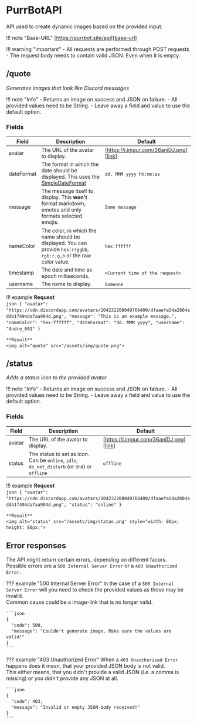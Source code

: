 [SimpleDateFormat]: https://docs.oracle.com/javase/7/docs/api/java/text/SimpleDateFormat.html
[link]: https://i.imgur.com/36aniDJ.png
[base-url]: https://purrbot.site/api

# PurrBotAPI
API used to create dynamic images based on the provided input.

!!! note "Base-URL"
    [https://purrbot.site/api][base-url]

!!! warning "Important"
    - All requests are performed through POST requests
	- The request body needs to contain valid JSON. Even when it is empty.

## /quote
*Generates images that look like Discord messages*

!!! note "Info"
    - Returns an image on success and JSON on failure.
	- All provided values need to be String.
	- Leave away a field and value to use the default option.

### Fields
| Field      | Description                                                                                                         | Default                                 |
| ---------- | ------------------------------------------------------------------------------------------------------------------- | --------------------------------------- |
| avatar     | The URL of the avatar to display.                                                                                   | [https://i.imgur.com/36aniDJ.png][link] |
| dateFormat | The format in which the date should be displayed. This uses the [SimpleDateFormat]                                  | `dd. MMM yyyy hh:mm:ss`                 |
| message    | The message itself to display. This __won't__ format markdown, emotes and only formats selected emojis.             | `Some message`                          |
| nameColor  | The color, in which the name should be displayed. You can provide `hex:rrggbb`, `rgb:r,g,b` or the raw color value. | `hex:ffffff`                            |
| timestamp  | The date and time as epoch milliseconds.                                                                            | `<Current time of the request>`         |
| username   | The name to display.                                                                                                | `Someone`                               |

!!! example
    **Request**  
    ```json
    {
      "avatar": "https://cdn.discordapp.com/avatars/204232208049766400/dfaaefa54a2804addb1f494da7aa904d.png",
      "message": "This is an example message.",
      "nameColor": "hex:ffffff",
	  "dateFormat": "dd. MMM yyyy",
      "username": "Andre_601"
    }
    ```
	
    **Result**  
	<img alt="quote" src="/assets/img/quote.png">

## /status
*Adds a status icon to the provided avatar*

!!! note "Info"
    - Returns an image on success and JSON on failure.
	- All provided values need to be String.
	- Leave away a field and value to use the default option.

### Fields
| Field      | Description                                                                                  | Default                                 |
| ---------- | -------------------------------------------------------------------------------------------- | --------------------------------------- |
| avatar     | The URL of the avatar to display.                                                            | [https://i.imgur.com/36aniDJ.png][link] |
| status     | The status to set as icon. Can be `online`, `idle`, `do_not_disturb` (or `dnd`) or `offline` | `offline`                               |

!!! example
    **Request**  
	```json
	{
	  "avatar": "https://cdn.discordapp.com/avatars/204232208049766400/dfaaefa54a2804addb1f494da7aa904d.png",
	  "status": "online"
	}
	```
	
	**Result**  
	<img alt="status" src="/assets/img/status.png" style="width: 80px; height: 80px;">

## Error responses
The API might return certain errors, depending on different facors.  
Possible errors are a `500 Internal Server Error` or a `403 Unauthorized Error`.

??? example "500 Internal Server Error"
    In the case of a `500 Internal Server Error` will you need to check the provided values as those may be invalid.  
	Common cause could be a image-link that is no longer valid.
	
    ```json
	{
	  "code": 500,
	  "message": "Couldn't generate image. Make sure the values are valid!"
	}
	```

??? example "403 Unauthorized Error"
    When a `403 Unauthorized Error` happens does it mean, that your provided JSON body is not valid.  
	This either means, that you didn't provide a valid JSON (i.e. a comma is missing) or you didn't provide any JSON at all.
	
    ```json
	{
	  "code": 403,
	  "message": "Invalid or empty JSON-body received!"
	}
	```